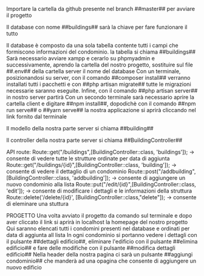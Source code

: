 Importare la cartella da github presente nel branch ##master## per avviare il progetto

Il database con nome ##buildings## sarà la chiave per fare funzionare il tutto

Il database è composto da una sola tabella contente tutti i campi che formiscono informazioni del condominio. la tabella si chiama ##buildings##
Sarà necessario avviare xampp e cerarlo su phpmyadmin e successivamente, aprendo la cartella del nostro progetto, sostituire sul file ##.env## della cartella server il nome del database
Con un terminale, posizionandosi su server, con il comando ##composer install## verranno installati tutti i pacchetti e con ##php artisan migrate## tutte le migrazioni necessarie saranno eseguite. Infine, con  il comando ##php artisan server## in nostro server partirà
Con un secondo terminale sarà necessario aprire la cartella client e digitare ##npm install##, dopodichè con il comando ##npm run serve## o ##yarn serve## la nostra applicazione si aprirà cliccando nel link fornito dal terminale

Il modello della nostra parte server si chiama ##building##

Il controller della nostra parte server si chiama ##BuildingController##

API route: 
Route::get("/buildings",[BuildingController::class, 'buildings']); -> consente di vedere tutte le strutture ordinate per data di aggiunta
Route::get("/buildings/{id}",[BuildingController::class, 'building']); -> consente di vedere il dettaglio di un condominio
Route::post("/addbuilding",[BuildingController::class, 'addbuilding']); -> consente di aggiungere un nuovo condominio alla lista
Route::put("/edit/{id}",[BuildingController::class, 'edit']); -> consente di modificare i dettagli e le informazioni della struttura
Route::delete('/delete/{id}', [BuildingController::class,"delete"]); -> consente di eleminare una stuttura

PROGETTO
Una volta avviato il progetto da comando sul terminale e dopo aver cliccato il link si aprirà in localhost la homepage del nostro progetto
Qui saranno elencati tutti i condomini presenti nel database e ordinati per data di aggiunta all lista
In ogni condominio si portanno vedere i dettagli con il pulsante ##dettagli edificio##, eliminare l'edificio con il pulsante ##elimina edificio## e fare delle modifiche con il pulsante ##modifica dettagli edificio## 
Nella header della nostra pagina ci sarà un pulsante ##aggiungi condominio## che manderà ad una opagina che consente di aggiungere un nuovo edificio
